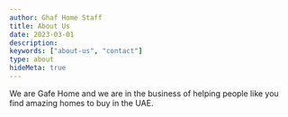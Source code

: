```yaml
---
author: Ghaf Home Staff
title: About Us
date: 2023-03-01
description:
keywords: ["about-us", "contact"]
type: about
hideMeta: true
---
```


We are Gafe Home and we are in the business of helping people like you find amazing homes to buy in the UAE.

